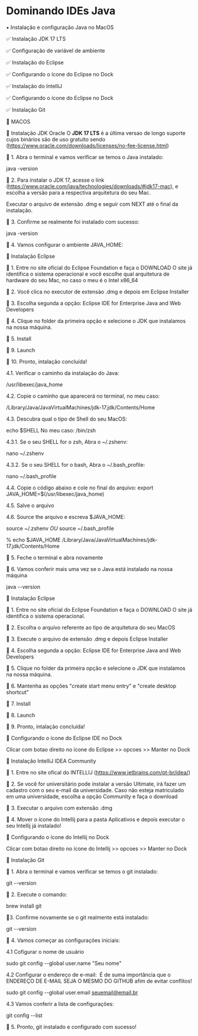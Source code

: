 # Dominando IDEs Java

 ▪️ Instalação e configuração Java no MacOS
 
  :white_check_mark: Instalação JDK 17 LTS
  
  :white_check_mark: Configuração de variável de ambiente
  
  :white_check_mark: Instalação do Eclipse
  
  :white_check_mark: Configurando o ícone do Eclipse no Dock
  
  :white_check_mark: Instalação do IntelliJ
  
  :white_check_mark: Configurando o ícone do Eclipse no Dock
  
  :white_check_mark: Instalação Git
 

:apple: MACOS

🔺 Instalação JDK Oracle
O **JDK 17 LTS** é a última versao de longo suporte cujos binários são de uso gratuito sendo (https://www.oracle.com/downloads/licenses/no-fee-license.html)

🔸 1. Abra o terminal e vamos verificar se temos o Java instalado:

java -version

🔸 2. Para instalar o JDK 17, acesse o link (https://www.oracle.com/java/technologies/downloads/#jdk17-mac), e escolha a versão para a respectiva arquitetura do seu Mac.

Executar o arquivo de extensão .dmg e seguir com NEXT até o final da instalação.

🔸 3. Confirme se realmente foi instalado com sucesso:

java -version

🔸 4. Vamos configurar o ambiente JAVA_HOME:

🔺 Instalação Eclipse

🔸 1. Entre no site oficial do Eclipse Foundation e faça o DOWNLOAD O site já identifica o sistema operacional e você escolhe qual arquitetura de hardware do seu Mac, no caso o meu é o Intel x86_64

🔸 2. Você clica no executor de extensào .dmg e depois em Eclipse Installer

🔸 3. Escolha segunda a opção: Eclipse IDE for Enterprise Java and Web Developers

🔸 4. Clique no folder da primeira opção e selecione o JDK que instalamos na nossa máquina.

🔸 5. Install

🔸 9. Launch

🔸 10. Pronto, intalação concluída!

4.1. Verificar o caminho da instalação do Java:

/usr/libexec/java_home

4.2. Copie o caminho que aparecerá no terminal, no meu caso:

/Library/Java/JavaVirtualMachines/jdk-17.jdk/Contents/Home

4.3. Descubra qual o tipo de Shell do seu MacOS:

echo $SHELL
No meu caso: /bin/zsh

4.3.1. Se o seu SHELL for o zsh, Abra o ~/.zshenv:

nano ~/.zshenv 

4.3.2. Se o seu SHELL for o bash, Abra o ~/.bash_profile:

nano ~/.bash_profile

4.4. Copie o código abaixo e cole no final do arquivo:
export JAVA_HOME=$(/usr/libexec/java_home)

4.5. Salve o arquivo

4.6. Source the arquivo e escreva $JAVA_HOME:

source ~/.zshenv _OU_ source ~/.bash_profile

% echo $JAVA_HOME
/Library/Java/JavaVirtualMachines/jdk-17.jdk/Contents/Home

🔸 5. Feche o terminal e abra novamente

🔸 6. Vamos conferir mais uma vez se o Java está instalado na nossa máquina

java --version

🔺 Instalação Eclipse

🔸 1. Entre no site oficial do Eclipse Foundation e faça o DOWNLOAD O site já identifica o sistema operacional.

🔸 2. Escolha o arquivo referente ao tipo de arquitetura do seu MacOS

🔸 3. Execute o arquivo de extensão .dmg e depois Eclipse Installer

🔸 4. Escolha segunda a opção: Eclipse IDE for Enterprise Java and Web Developers

🔸 5. Clique no folder da primeira opção e selecione o JDK que instalamos na nossa máquina.

🔸 6. Mantenha as opções "create start menu entry" e "create desktop shortcut"

🔸 7. Install

🔸 8. Launch

🔸 9. Pronto, intalação concluída!

🔺 Configurando o ícone do Eclipse IDE no Dock

Clicar com botao direito no ícone do Eclipse >> opcoes >> Manter no Dock

🔺 Instalação IntelliJ IDEA Community

🔸 1. Entre no site ofical do INTELLIJ (https://www.jetbrains.com/pt-br/idea/)

🔸 2. Se você for universitário pode instalar a versão Ultimate, irá fazer um cadastro com o seu e-mail da universidade. Caso não esteja matriculado em uma universidade, escolha a opção Community e faça o download

🔸 3. Executar o arquivo com extensão .dmg

🔸 4. Mover o ícone do Intellij para a pasta Aplicativos e depois executar o seu Intellij já instalado!

🔺 Configurando o ícone do Intellij no Dock

Clicar com botao direito no ícone do Intellij >> opcoes >> Manter no Dock

🔺 Instalação Git

🔸 1. Abra o terminal e vamos verificar se temos o git instalado:

git --version

🔸 2. Execute o comando:

brew install git

🔸3. Confirme novamente se o git realmente está instalado:

git --version

🔸 4. Vamos começar as configurações iniciais:

4.1 Cofigurar o nome de usuário

sudo git config --global user.name "Seu nome"

4.2 Configurar o endereço de e-mail: ​ É de suma importância que o ENDEREÇO DE E-MAIL SEJA O MESMO DO GITHUB afim de evitar conflitos!

sudo git config --global user.email seuemail@email.br

4.3 Vamos conferir a lista de configurações:

git config --list

🔸 5. Pronto, git instalado e configurado com sucesso!
